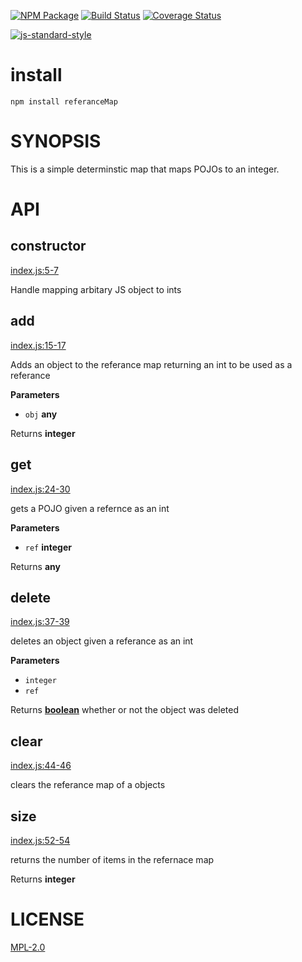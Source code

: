 [![NPM Package](https://img.shields.io/npm/v/reference-map.svg?style=flat-square)](https://www.npmjs.org/package/reference-map)
[![Build Status](https://img.shields.io/travis/wanderer/referenceMap.svg?branch=master&style=flat-square)](https://travis-ci.org/wanderer/referenceMap)
[![Coverage Status](https://img.shields.io/coveralls/wanderer/referenceMap.svg?style=flat-square)](https://coveralls.io/wanderer/referenceMap)

[![js-standard-style](https://cdn.rawgit.com/feross/standard/master/badge.svg)](https://github.com/feross/standard)  

# install
`npm install referanceMap`

# SYNOPSIS 
This is a simple determinstic map that maps POJOs to an integer.

# API

## constructor

[index.js:5-7](https://github.com/wanderer/referanceMap/blob/31b26dc43440dd6bb683c2f0e63e413890f26274/index.js#L5-L7 "Source code on GitHub")

Handle mapping arbitary JS object to ints

## add

[index.js:15-17](https://github.com/wanderer/referanceMap/blob/31b26dc43440dd6bb683c2f0e63e413890f26274/index.js#L15-L17 "Source code on GitHub")

Adds an object to the referance map returning an int to be used as a
referance

**Parameters**

-   `obj` **any** 

Returns **integer** 

## get

[index.js:24-30](https://github.com/wanderer/referanceMap/blob/31b26dc43440dd6bb683c2f0e63e413890f26274/index.js#L24-L30 "Source code on GitHub")

gets a POJO given a refernce as an int

**Parameters**

-   `ref` **integer** 

Returns **any** 

## delete

[index.js:37-39](https://github.com/wanderer/referanceMap/blob/31b26dc43440dd6bb683c2f0e63e413890f26274/index.js#L37-L39 "Source code on GitHub")

deletes an object given a referance as an int

**Parameters**

-   `integer`  
-   `ref`  

Returns **[boolean](https://developer.mozilla.org/en-US/docs/Web/JavaScript/Reference/Global_Objects/Boolean)** whether or not the object was deleted

## clear

[index.js:44-46](https://github.com/wanderer/referanceMap/blob/31b26dc43440dd6bb683c2f0e63e413890f26274/index.js#L44-L46 "Source code on GitHub")

clears the referance map of a objects

## size

[index.js:52-54](https://github.com/wanderer/referanceMap/blob/31b26dc43440dd6bb683c2f0e63e413890f26274/index.js#L52-L54 "Source code on GitHub")

returns the number of items in the refernace map

Returns **integer** 

# LICENSE
[MPL-2.0](https://tldrlegal.com/license/mozilla-public-license-2.0-(mpl-2))
